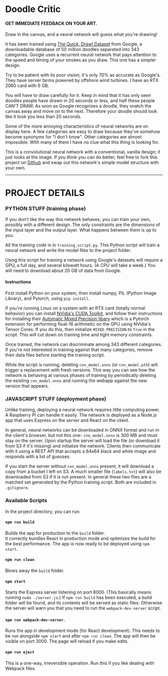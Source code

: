 # Doodle Critic
#### GET IMMEDIATE FEEDBACK ON YOUR ART.

Draw in the canvas, and a neural network will guess what you're drawing!

It has been trained using [The Quick, Draw! Dataset](https://quickdraw.withgoogle.com) from Google,
a downloadable database of 50 million doodles separated into 343 categories. Google uses a recurrent neural network
that pays attention to the speed and timing of your strokes as you draw. This one has a simpler design.

Try to be patient with its poor vision; it's only 70% as accurate as Google's. They have server farms powered by
offshore wind turbines. I have an RTX 2060 card with 6 GB.

You will have to draw carefully for it. Keep in mind that it has only seen doodles people have drawn
in 20 seconds or less, and half these people CAN'T DRAW. As soon as Google recognizes a doodle, they
snatch the canvas away and move on to the next. Therefore your doodle should look like it took you less than
20 seconds.

Some of the more annoying characteristics of neural networks are on display here. A few categories are
easy to draw because they've somehow become synonyms for "I don't know". Other categories are
almost impossible. With many of them I have no clue what this thing is looking for.

This is a convolutional neural network with a conventional, vanilla design; it just looks at the image.
If you think you can do better, feel free to fork this project on [Github](http://gethub.com/jtiscione/doodlecritic)
and swap out this network's simple model structure with your own.

***

# PROJECT DETAILS

### PYTHON STUFF (training phase)

If you don't like the way this network behaves, you can train your own, possibly with a different design.
The only constraints are the dimensions of the input layer and the output layer. What happens between them is
up to you.

All the training code is in `training_script.py`. This Python script will train a neural network and write the model
files to the project folder.
 
Using this script for training a network using Google's datasets will require a GPU, a full day, and several kilowatt hours.
(A CPU will take a week.) You will need to download about 20 GB of data from Google.

#### Instructions

First install Python on your system, then install numpy, PIL (Python Image Library), and Pytorch, using `pip install`.

If you're running Linux on a system with an RTX card (totally normal behavior) you can install
[NVidia's CUDA Toolkit](https://developer.nvidia.com/cuda-downloads),
and follow their instructions for installing their [Automatic Mixed Precision libary](https://nvidia.github.io/apex/amp.html)
which is a Pytorch extension for performing float-16 arithmetic on the GPU using NVidia's Tensor Cores. If you do this, 
then initialize `MIXED_PRECISION` to `True` in the script. This will cut down on training time and tight memory constraints.

Once trained, the network can discriminate among 343 different categories. If you're not interested in training 
against that many categories, remove their data files before starting the training script.

While the script is running, deleting `cnn_model.onnx` (or `cnn_model.pth`) will trigger a replacement with fresh versions.
This way you can see how the network is behaving at various phases of training by periodically deleting the existing
`cnn_model.onnx` and running the webapp against the new version that appears.


### JAVASCRIPT STUFF (deployment phase)

Unlike training, deploying a neural network requires little computing power. A Raspberry Pi can handle it easily.
The network is deployed as a Node.js app that uses Express on the server and React on the client.

In general, neural networks can be downloaded in ONNX format and run in the client's browser, but not this one-
`cnn_model.onnx` is 300 MB and must stay on the server. Upon startup the server will load the file 
(or download it from S3 if it's missing) and initialize the network. Clients then communicate with it using a REST API
that accepts a 64x64 black and white image and responds with a list of guesses. 

If you start the server without `cnn_model.onnx` present, it will download a copy from a bucket I left on S3.
A much smaller file (`labels.txt`) will also be downloaded from S3 if it is not present. In general these two
files are a matched set generated by the Python training script. Both are included in `.gitignore`.

### Available Scripts

In the project directory, you can run:

#### `npm run build`

Builds the app for production to the `build` folder.<br>
It correctly bundles React in production mode and optimizes the build for the best performance.
The app is now ready to be deployed using `npm start`.

#### `npm run clean`

Blows away the `build` folder.

#### `npm start`

Starts the Express server listening on port 8000. (This basically means running `node ./server.js`.)
If `npm run build` has been executed, a build folder will be found, and its contents will be served as static files.
Otherwise the server will warn you that you need to run the `webpack-dev-server` script.


#### `npm run webpack-dev-server`.

Runs the app in development mode (for React development). This needs to be run alongside `npm start` and after `npm run clean`.
The app will then be visible on port 3000. The page will reload if you make edits.

#### `npm run eject`

This is a one-way, irreversible operation. Run this if you like dealing with Webpack files.
